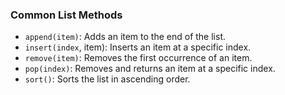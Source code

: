 ### Common List Methods

* `append(item)`: Adds an item to the end of the list.
* `insert(index`, item): Inserts an item at a specific index.
* `remove(item)`: Removes the first occurrence of an item.
* `pop(index)`: Removes and returns an item at a specific index.
* `sort()`: Sorts the list in ascending order.